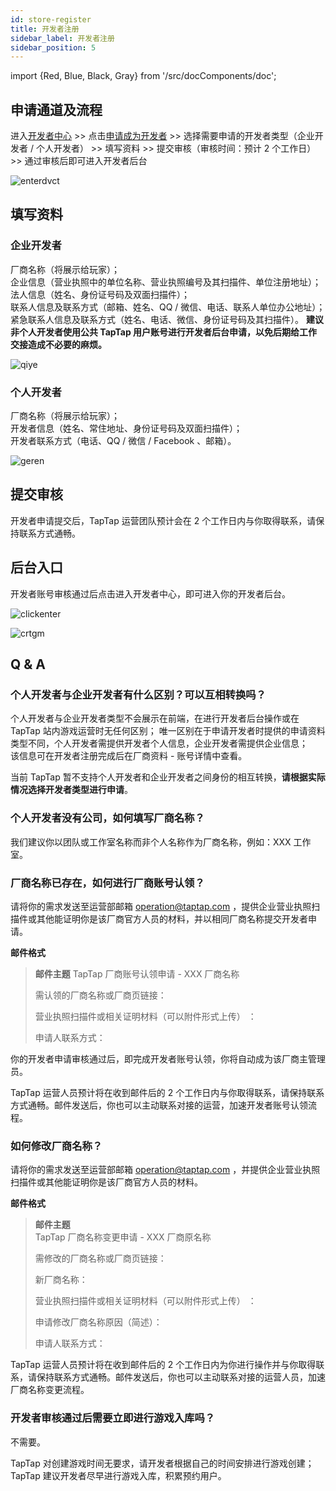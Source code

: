 ```yaml
---
id: store-register
title: 开发者注册
sidebar_label: 开发者注册
sidebar_position: 5
---
```


import {Red, Blue, Black, Gray} from '/src/docComponents/doc';

## 申请通道及流程

进入[开发者中心](https://developer.taptap.com/) >> 点击[申请成为开发者](https://developer.taptap.com/developer-apply/) >> 选择需要申请的开发者类型（企业开发者 / 个人开发者） >> 填写资料 >> 提交审核（审核时间：预计 2 个工作日） >> 通过审核后即可进入开发者后台

![enterdvct](https://img.tapimg.com/market/images/77dd91f8ad3f5a51b78ce9b079f38eae.png)

## 填写资料

### 企业开发者

厂商名称（将展示给玩家）；  
企业信息（营业执照中的单位名称、营业执照编号及其扫描件、单位注册地址）；  
法人信息（姓名、身份证号码及双面扫描件）；  
联系人信息及联系方式（邮箱、姓名、QQ / 微信、电话、联系人单位办公地址）；  
紧急联系人信息及联系方式（姓名、电话、微信、身份证号码及其扫描件）。
**建议非个人开发者使用公共 TapTap 用户账号进行开发者后台申请，以免后期给工作交接造成不必要的麻烦。**

![qiye](https://img.tapimg.com/market/images/d40f1830a9d9f720e6aa9ffcc9703f67.png)

### 个人开发者

厂商名称（将展示给玩家）；  
开发者信息（姓名、常住地址、身份证号码及双面扫描件）；  
开发者联系方式（电话、QQ / 微信 / Facebook 、邮箱）。

![geren](https://img.tapimg.com/market/images/9d83ba62c2d470a3613eb9674b4f7ab2.png)

## 提交审核

开发者申请提交后，TapTap 运营团队预计会在 2 个工作日内与你取得联系，请保持联系方式通畅。

## 后台入口

开发者账号审核通过后点击<Blue>进入开发者中心</Blue>，即可进入你的开发者后台。

![clickenter](https://img.tapimg.com/market/images/d78d4d0cf148b23d2d8d0a7ca58db6e5.png)

![crtgm](https://img.tapimg.com/market/images/b270d5f889411b9c793dcf5f0e815331.png)

## Q & A

### 个人开发者与企业开发者有什么区别？可以互相转换吗？

个人开发者与企业开发者类型不会展示在前端，在进行开发者后台操作或在 TapTap 站内游戏运营时无任何区别；
唯一区别在于申请开发者时提供的申请资料类型不同，个人开发者需提供开发者个人信息，企业开发者需提供企业信息；  
该信息可在开发者注册完成后在厂商资料 - 账号详情中查看。

当前 TapTap 暂不支持个人开发者和企业开发者之间身份的相互转换，**请根据实际情况选择开发者类型进行申请**。

### 个人开发者没有公司，如何填写厂商名称？

我们建议你以团队或工作室名称而非个人名称作为厂商名称，例如：XXX 工作室。

### 厂商名称已存在，如何进行厂商账号认领？

请将你的需求发送至运营部邮箱 [operation@taptap.com](mailto:operation@taptap.com) ，提供企业营业执照扫描件或其他能证明你是该厂商官方人员的材料，并以相同厂商名称提交开发者申请。

**邮件格式**

> **邮件主题**
> TapTap 厂商账号认领申请 - XXX 厂商名称
>
> 需认领的厂商名称或厂商页链接：
>
> 营业执照扫描件或相关证明材料<Gray>（可以附件形式上传）</Gray> ：
>
> 申请人联系方式：

你的开发者申请审核通过后，即完成开发者账号认领，你将自动成为该厂商主管理员。

TapTap 运营人员预计将在收到邮件后的 2 个工作日内与你取得联系，请保持联系方式通畅。邮件发送后，你也可以主动联系对接的运营，加速开发者账号认领流程。

### 如何修改厂商名称？

请将你的需求发送至运营部邮箱 [operation@taptap.com](mailto:operation@taptap.com) ，并提供企业营业执照扫描件或其他能证明你是该厂商官方人员的材料。

**邮件格式**

> **邮件主题**  
> TapTap 厂商名称变更申请 - XXX 厂商原名称
>
> 需修改的厂商名称或厂商页链接：
>
> 新厂商名称：
>
> 营业执照扫描件或相关证明材料<Gray>（可以附件形式上传）</Gray> ：
>
> 申请修改厂商名称原因<Gray>（简述）</Gray>：
>
> 申请人联系方式：

TapTap 运营人员预计将在收到邮件后的 2 个工作日内为你进行操作并与你取得联系，请保持联系方式通畅。邮件发送后，你也可以主动联系对接的运营人员，加速厂商名称变更流程。

### 开发者审核通过后需要立即进行游戏入库吗？

不需要。

TapTap 对创建游戏时间无要求，请开发者根据自己的时间安排进行游戏创建；TapTap 建议开发者尽早进行游戏入库，积累预约用户。
